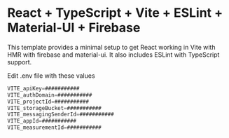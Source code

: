 # React + TypeScript + Vite + ESLint + Material-UI + Firebase

This template provides a minimal setup to get React working in Vite with HMR with firebase and material-ui. It also includes ESLint with TypeScript support.


Edit .env file with these values
```js
VITE_apiKey=###########
VITE_authDomain=###########
VITE_projectId=###########
VITE_storageBucket=###########
VITE_messagingSenderId=###########
VITE_appId=###########
VITE_measurementId=###########
```

